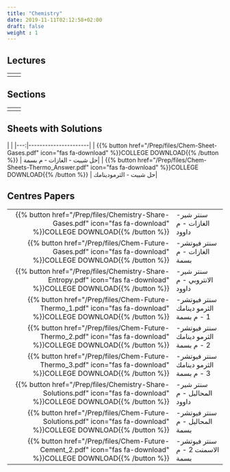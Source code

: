 ```yaml
---
title: "Chemistry"
date: 2019-11-11T02:12:58+02:00
draft: false
weight : 1
---
```



## Lectures



|  | |
|---:|----------------------|
| || 





## Sections

|  | |
|---:|----------------------|
| || 

## Sheets with Solutions

  | |
|---:|----------------------|
| {{% button href="/Prep/files/Chem-Sheet-Gases.pdf" icon="fas fa-download" %}}COLLEGE DOWNLOAD{{% /button %}} | حل شييت - الغازات - م بسمة|
| {{% button href="/Prep/files/Chem-Sheets-Thermo_Answer.pdf" icon="fas fa-download" %}}COLLEGE DOWNLOAD{{% /button %}} | حل شييت - الثرمودينامك|


## Centres Papers 

|  | |
|---:|----------------------|
| {{% button href="/Prep/files/Chemistry-Share-Gases.pdf" icon="fas fa-download" %}}COLLEGE DOWNLOAD{{% /button %}} | سنتر شير- الغازات - م داوود|
| {{% button href="/Prep/files/Chem-Future-Gases.pdf" icon="fas fa-download" %}}COLLEGE DOWNLOAD{{% /button %}} | سنتر فيوتشر- الغازات - م بسمة|
| {{% button href="/Prep/files/Chemistry-Share-Entropy.pdf" icon="fas fa-download" %}}COLLEGE DOWNLOAD{{% /button %}} | سنتر شير- الانتروبي - م داوود|
| {{% button href="/Prep/files/Chem-Future-Thermo_1.pdf" icon="fas fa-download" %}}COLLEGE DOWNLOAD{{% /button %}} | سنتر فيوتشر- الثرمو دينامك 1 - م بسمة|
| {{% button href="/Prep/files/Chem-Future-Thermo_2.pdf" icon="fas fa-download" %}}COLLEGE DOWNLOAD{{% /button %}} | سنتر فيوتشر- الثرمو دينامك 2 - م بسمة|
| {{% button href="/Prep/files/Chem-Future-Thermo_3.pdf" icon="fas fa-download" %}}COLLEGE DOWNLOAD{{% /button %}} | سنتر فيوتشر- الثرمو دينامك 3 - م بسمة|
| {{% button href="/Prep/files/Chemistry-Share-Solutions.pdf" icon="fas fa-download" %}}COLLEGE DOWNLOAD{{% /button %}} | سنتر شير- المحاليل - م داوود|
| {{% button href="/Prep/files/Chem-Future-Solutions.pdf" icon="fas fa-download" %}}COLLEGE DOWNLOAD{{% /button %}} | سنتر فيوتشر- المحاليل - م بسمة|
| {{% button href="/Prep/files/Chem-Future-Cement_2.pdf" icon="fas fa-download" %}}COLLEGE DOWNLOAD{{% /button %}} | سنتر فيوتشر- الاسمنت 2  - م بسمة|

